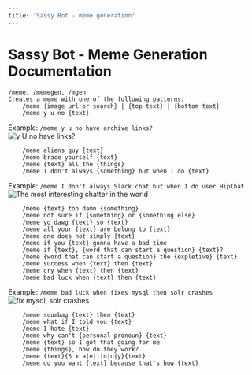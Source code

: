 ```yaml
---
title: 'Sassy Bot - meme generation'
---
```


# Sassy Bot - Meme Generation Documentation #
<pre><code class="css">/meme, /memegen, /mgen
Creates a meme with one of the following patterns:
    /meme {image url or search} | {top text} | {bottom text}
    /meme y u no {text}</code></pre>
Example: ```/meme y u no have archive links?```  
![y U no have links?](http://i.memecaptain.com/gend_images/F12Bjw.jpg)
<pre><code class="css">    /meme aliens guy {text}
    /meme brace yourself {text}
    /meme {text} all the {things}
    /meme I don't always {something} but when I do {text}</code></pre>
Example: ```/meme I don't always Slack chat but when I do user HipChat```
![The most interesting chatter in the world](http://i.memecaptain.com/gend_images/mh-X-w.jpg)
<pre><code class="css">    /meme {text} too damn {something}
    /meme not sure if {something} or {something else}
    /meme yo dawg {text} so {text}
    /meme all your {text} are belong to {text}
    /meme one does not simply {text}
    /meme if you {text} gonna have a bad time
    /meme if {text}, {word that can start a question} {text}?
    /meme {word that can start a question} the {expletive} {text}
    /meme success when {text} then {text}
    /meme cry when {text} then {text}
    /meme bad luck when {text} then {text}</code></pre>
Example: ```/meme bad luck when fixes mysql then solr crashes```
![fix mysql, solr crashes](http://i.memecaptain.com/gend_images/_-xhsQ.jpg)
<pre><code  class="css">    /meme scumbag {text} then {text}
    /meme what if I told you {text}
    /meme I hate {text}
    /meme why can&#39;t {personal pronoun} {text}
    /meme {text} so I got that going for me
    /meme {things}, how do they work?
    /meme {text}{3 x a|e|i|o|u|y}{text}
    /meme do you want {text} because that's how {text}</code></pre>